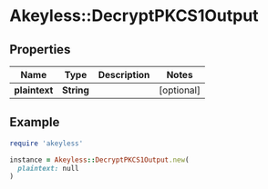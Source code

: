 # Akeyless::DecryptPKCS1Output

## Properties

| Name | Type | Description | Notes |
| ---- | ---- | ----------- | ----- |
| **plaintext** | **String** |  | [optional] |

## Example

```ruby
require 'akeyless'

instance = Akeyless::DecryptPKCS1Output.new(
  plaintext: null
)
```

